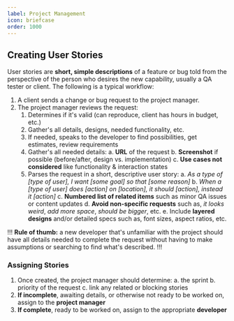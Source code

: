 ```yaml
---
label: Project Management
icon: briefcase
order: 1000
---
```


## Creating User Stories

User stories are **short, simple descriptions** of a feature or bug told from the perspective of the person who desires the new capability, usually a QA tester or client. The following is a typical workflow:

1. A client sends a change or bug request to the project manager.
2. The project manager reviews the request:
   1. Determines if it's valid (can reproduce, client has hours in budget, etc.)
   2. Gather's all details, designs, needed functionality, etc.
   3. If needed, speaks to the developer to find possibilities, get estimates, review requirements
   4. Gather's all needed details:
      a. **URL** of the request
      b. **Screenshot** if possible (before/after, design vs. implementation)
      c. **Use cases not considered** like functionality & interaction states
   5. Parses the request in a short, descriptive user story:
      a. _As a type of [type of user], I want [some goal] so that [some reason]_
      b. _When a [type of user] does [action] on [location], it should [action], instead it [action]_
      c. **Numbered list of related items** such as minor QA issues or content updates
      d. **Avoid non-specific requests** such as, _it looks weird_, _add more space_, _should be bigger_, etc.
      e. Include **layered designs** and/or detailed specs such as, font sizes, aspect ratios, etc.

!!!
**Rule of thumb:** a new developer that's unfamiliar with the project should have all details needed to complete the request without having to make assumptions or searching to find what's described.
!!!

### Assigning Stories

1. Once created, the project manager should determine:
   a. the sprint
   b. priority of the request
   c. link any related or blocking stories
2. **If incomplete**, awaiting details, or otherwise not ready to be worked on, assign to the **project manager**
3. **If complete**, ready to be worked on, assign to the appropriate **developer**
